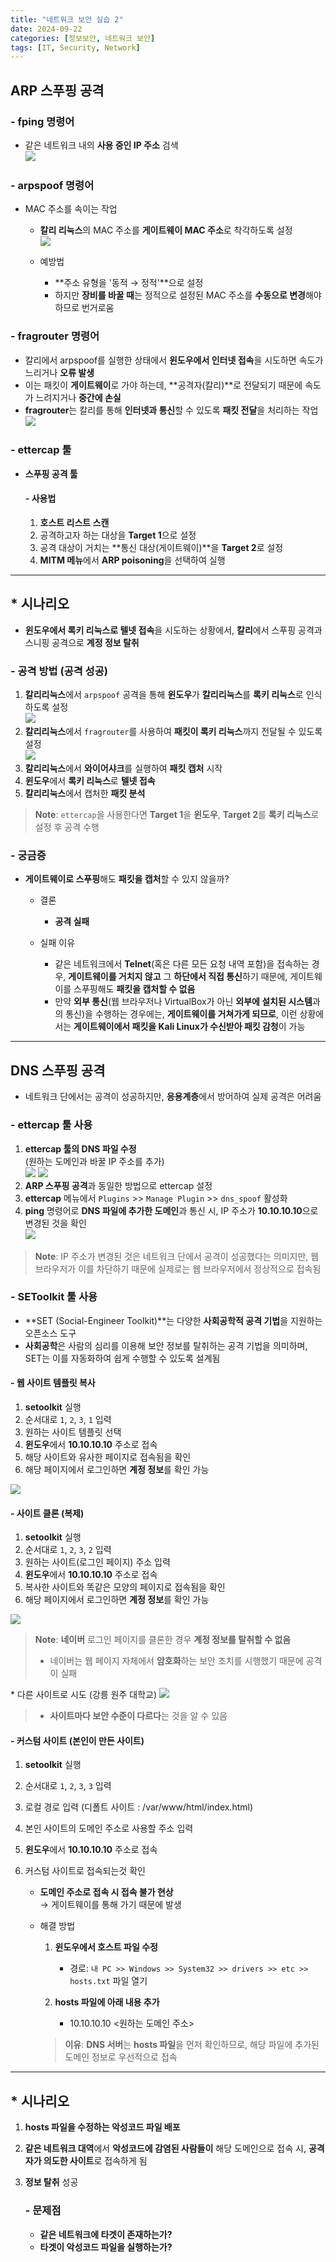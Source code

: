 ```yaml
---
title: "네트워크 보안 실습 2"
date: 2024-09-22
categories: [정보보안, 네트워크 보안]
tags: [IT, Security, Network]
---
```


## ARP 스푸핑 공격

### - fping 명령어

- 같은 네트워크 내의 **사용 중인 IP 주소** 검색  
   ![](assets/img/정보보안/실습/2-1.jpg)

### - arpspoof 명령어

- MAC 주소를 속이는 작업

  - **칼리 리눅스**의 MAC 주소를 **게이트웨이 MAC 주소**로 착각하도록 설정  
    ![](assets/img/정보보안/실습/2-2.jpg)

  - 예방법

    - **주소 유형을 '동적 → 정적'**으로 설정
    - 하지만 **장비를 바꿀 때**는 정적으로 설정된 MAC 주소를 **수동으로 변경**해야 하므로 번거로움

### - fragrouter 명령어

- 칼리에서 arpspoof를 실행한 상태에서 **윈도우에서 인터넷 접속**을 시도하면 속도가 느리거나 **오류 발생**
- 이는 패킷이 **게이트웨이**로 가야 하는데, **공격자(칼리)**로 전달되기 때문에 속도가 느려지거나 **중간에 손실**
- **fragrouter**는 칼리를 통해 **인터넷과 통신**할 수 있도록 **패킷 전달**을 처리하는 작업  
  ![](assets/img/정보보안/실습/2-3.jpg)

### - ettercap 툴

- **스푸핑 공격 툴**

  #### - 사용법

  1.  **호스트 리스트 스캔**
  2.  공격하고자 하는 대상을 **Target 1**으로 설정
  3.  공격 대상이 거치는 **통신 대상(게이트웨이)**을 **Target 2**로 설정
  4.  **MITM 메뉴**에서 **ARP poisoning**을 선택하여 실행

---

## \* 시나리오

- **윈도우에서 록키 리눅스로 텔넷 접속**을 시도하는 상황에서, **칼리**에서 스푸핑 공격과 스니핑 공격으로 **계정 정보 탈취**

### - 공격 방법 (공격 성공)

1. **칼리리눅스**에서 `arpspoof` 공격을 통해 **윈도우**가 **칼리리눅스**를 **록키 리눅스**로 인식하도록 설정  
   ![](assets/img/정보보안/실습/2-4.jpg)
2. **칼리리눅스**에서 `fragrouter`를 사용하여 **패킷이 록키 리눅스**까지 전달될 수 있도록 설정  
   ![](assets/img/정보보안/실습/2-5.jpg)
3. **칼리리눅스**에서 **와이어샤크**를 실행하여 **패킷 캡처** 시작
4. **윈도우**에서 **록키 리눅스**로 **텔넷 접속**
5. **칼리리눅스**에서 캡처한 **패킷 분석**

> **Note**: `ettercap`을 사용한다면 **Target 1**을 **윈도우**, **Target 2**를 **록키 리눅스**로 설정 후 공격 수행

### - 궁금증

- **게이트웨이로 스푸핑**해도 **패킷을 캡처**할 수 있지 않을까?

  - 결론

    - **공격 실패**

  - 실패 이유

    - 같은 네트워크에서 **Telnet**(혹은 다른 모든 요청 내역 포함)을 접속하는 경우, **게이트웨이를 거치지 않고** 그 **하단에서 직접 통신**하기 때문에, 게이트웨이를 스푸핑해도 **패킷을 캡처할 수 없음**
    - 만약 **외부 통신**(웹 브라우저나 VirtualBox가 아닌 **외부에 설치된 시스템**과의 통신)을 수행하는 경우에는, **게이트웨이를 거쳐가게 되므로**, 이런 상황에서는 **게이트웨이에서 패킷을 Kali Linux가 수신받아 패킷 감청**이 가능

---

## DNS 스푸핑 공격

- 네트워크 단에서는 공격이 성공하지만, **응용계층**에서 방어하여 실제 공격은 어려움

### - ettercap 툴 사용

1. **ettercap 툴의 DNS 파일 수정**  
   (원하는 도메인과 바꿀 IP 주소를 추가)  
   ![](assets/img/정보보안/실습/2-6.jpg)
   ![](assets/img/정보보안/실습/2-7.jpg)
2. **ARP 스푸핑 공격**과 동일한 방법으로 ettercap 설정
3. **ettercap** 메뉴에서 `Plugins` >> `Manage Plugin` >> `dns_spoof` 활성화
4. **ping** 명령어로 **DNS 파일에 추가한 도메인**과 통신 시, IP 주소가 **10.10.10.10**으로 변경된 것을 확인  
   ![](assets/img/정보보안/실습/2-8.jpg)

> **Note**: IP 주소가 변경된 것은 네트워크 단에서 공격이 성공했다는 의미지만, 웹 브라우저가 이를 차단하기 때문에 실제로는 웹 브라우저에서 정상적으로 접속됨

### - SEToolkit 툴 사용

- **SET (Social-Engineer Toolkit)**는 다양한 **사회공학적 공격 기법**을 지원하는 오픈소스 도구
- **사회공학**은 사람의 심리를 이용해 보안 정보를 탈취하는 공격 기법을 의미하며, SET는 이를 자동화하여 쉽게 수행할 수 있도록 설계됨

#### - 웹 사이트 템플릿 복사

1. **setoolkit** 실행
2. 순서대로 `1`, `2`, `3`, `1` 입력
3. 원하는 사이트 템플릿 선택
4. **윈도우**에서 **10.10.10.10** 주소로 접속
5. 해당 사이트와 유사한 페이지로 접속됨을 확인
6. 해당 페이지에서 로그인하면 **계정 정보**를 확인 가능

![](assets/img/정보보안/실습/2-9.jpg)

#### - 사이트 클론 (복제)

1. **setoolkit** 실행
2. 순서대로 `1`, `2`, `3`, `2` 입력
3. 원하는 사이트(로그인 페이지) 주소 입력
4. **윈도우**에서 **10.10.10.10** 주소로 접속
5. 복사한 사이트와 똑같은 모양의 페이지로 접속됨을 확인
6. 해당 페이지에서 로그인하면 **계정 정보**를 확인 가능

![](assets/img/정보보안/실습/2-10.jpg)

> **Note**: **네이버** 로그인 페이지를 클론한 경우 **계정 정보를 탈취할 수 없음**
>
> - 네이버는 웹 페이지 자체에서 **암호화**하는 보안 조치를 시행했기 때문에 공격이 실패

\* 다른 사이트로 시도 (강릉 원주 대학교)
![](assets/img/정보보안/실습/2-11.jpg)

> - **사이트마다 보안 수준이 다르다**는 것을 알 수 있음

#### - 커스텀 사이트 (본인이 만든 사이트)

1. **setoolkit** 실행
2. 순서대로 `1`, `2`, `3`, `3` 입력
3. 로컬 경로 입력 (디폴트 사이트 : /var/www/html/index.html)
4. 본인 사이트의 도메인 주소로 사용할 주소 입력
5. **윈도우**에서 **10.10.10.10** 주소로 접속
6. 커스텀 사이트로 접속되는것 확인

   - **도메인 주소로 접속 시 접속 불가 현상**  
     → 게이트웨이를 통해 가기 때문에 발생
   - 해결 방법

     1. **윈도우에서 호스트 파일 수정**
        - 경로: `내 PC >> Windows >> System32 >> drivers >> etc >> hosts.txt` 파일 열기
     2. **hosts 파일에 아래 내용 추가**

        - 10.10.10.10 <원하는 도메인 주소>

     > **이유**: **DNS 서버**는 **hosts 파일**을 먼저 확인하므로, 해당 파일에 추가된 도메인 정보로 우선적으로 접속

---

## \* 시나리오

1. **hosts 파일을 수정하는 악성코드 파일 배포**
2. **같은 네트워크 대역**에서 **악성코드에 감염된 사람들이** 해당 도메인으로 접속 시, **공격자가 의도한 사이트**로 접속하게 됨
3. **정보 탈취** 성공

   ### - 문제점

   - **같은 네트워크에 타겟이 존재하는가?**
   - **타겟이 악성코드 파일을 실행하는가?**
